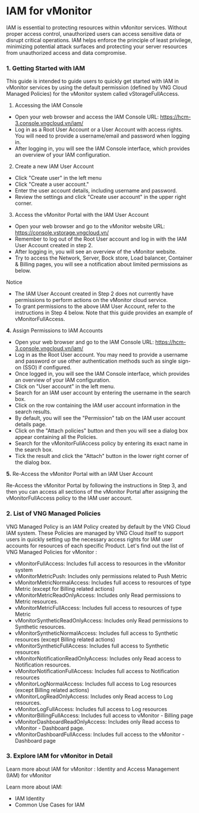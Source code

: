 # IAM for vMonitor

IAM is essential to protecting resources within vMonitor services. Without proper access control, unauthorized users can access sensitive data or disrupt critical operations. IAM helps enforce the principle of least privilege, minimizing potential attack surfaces and protecting your server resources from unauthorized access and data compromise.

### 1. Getting Started with IAM&#x20;

This guide is intended to guide users to quickly get started with IAM in vMonitor services by using the default permission (defined by VNG Cloud Managed Policies) for the vMonitor system called vStorageFullAccess.

1. Accessing the IAM Console&#x20;

* Open your web browser and access the IAM Console URL: https://hcm-3.console.vngcloud.vn/iam/
* Log in as a Root User Account or a User Account with access rights. You will need to provide a username/email and password when logging in.&#x20;
* After logging in, you will see the IAM Console interface, which provides an overview of your IAM configuration.

2. Create a new IAM User Account&#x20;

* Click "Create user" in the left menu
* Click "Create a user account."&#x20;
* Enter the user account details, including username and password.&#x20;
* Review the settings and click "Create user account" in the upper right corner.

3. Access the vMonitor Portal with the IAM User Account&#x20;

* Open your web browser and go to the vMonitor website URL: [https://console.vstorage.vngcloud.vn/ ](https://vmonitor.console.vngcloud.vn/)
* Remember to log out of the Root User account and log in with the IAM User Account created in step 2.&#x20;
* After logging in, you will see an overview of the vMonitor website.&#x20;
* Try to access the Network, Server, Bock store, Load balancer, Container & Billing pages, you will see a notification about limited permissions as below.

Notice

* The IAM User Account created in Step 2 does not currently have permissions to perform actions on the vMonitor cloud service.&#x20;
* To grant permissions to the above IAM User Account, refer to the instructions in Step 4 below. Note that this guide provides an example of vMonitorFullAccess.

**4.** Assign Permissions to IAM Accounts&#x20;

* Open your web browser and go to the IAM Console URL: https://hcm-3.console.vngcloud.vn/iam/
* Log in as the Root User account. You may need to provide a username and password or use other authentication methods such as single sign-on (SSO) if configured.&#x20;
* Once logged in, you will see the IAM Console interface, which provides an overview of your IAM configuration.&#x20;
* Click on "User account" in the left menu.
* Search for an IAM user account by entering the username in the search box.&#x20;
* Click on the row containing the IAM user account information in the search results.&#x20;
* By default, you will see the "Permission" tab on the IAM user account details page.&#x20;
* Click on the "Attach policies" button and then you will see a dialog box appear containing all the Policies.&#x20;
* Search for the vMonitorFullAccess policy by entering its exact name in the search box.&#x20;
* Tick the result and click the "Attach" button in the lower right corner of the dialog box.

**5.** Re-Access the vMonitor Portal with an IAM User Account&#x20;

Re-Access the vMonitor Portal by following the instructions in Step 3, and then you can access all sections of the vMonitor Portal after assigning the vMonitorFullAccess policy to the IAM user account.

### **2. List of VNG Managed Policies** <a href="#iamforvstorage-2.danhsachvngmanagedpolicies" id="iamforvstorage-2.danhsachvngmanagedpolicies"></a>

VNG Managed Policy is an IAM Policy created by default by the VNG Cloud IAM system. These Policies are managed by VNG Cloud itself to support users in quickly setting up the necessary access rights for IAM user accounts for resources of each specific Product. Let's find out the list of VNG Managed Policies for vMonitor :

* vMonitorFullAccess: Includes full access to resources in the vMonitor system&#x20;
* vMonitorMetricPush: Includes only permissions related to Push Metric&#x20;
* vMonitorMetricNormalAccess: Includes full access to resources of type Metric (except for Billing related actions)&#x20;
* vMonitorMetricReadOnlyAccess: Includes only Read permissions to Metric resources.&#x20;
* vMonitorMetricFullAccess: Includes full access to resources of type Metric&#x20;
* vMonitorSyntheticReadOnlyAccess: Includes only Read permissions to Synthetic resources.&#x20;
* vMonitorSyntheticNormalAccess: Includes full access to Synthetic resources (except Billing related actions)&#x20;
* vMonitorSyntheticFullAccess: Includes full access to Synthetic resources&#x20;
* vMonitorNotificationReadOnlyAccess: Includes only Read access to Notification resources.&#x20;
* vMonitorNotificationFullAccess: Includes full access to Notification resources&#x20;
* vMonitorLogNormalAccess: Includes full access to Log resources (except Billing related actions)&#x20;
* vMonitorLogReadOnlyAccess: Includes only Read access to Log resources.&#x20;
* vMonitorLogFullAccess: Includes full access to Log resources&#x20;
* vMonitorBillingFullAccess: Includes full access to vMonitor - Billing page&#x20;
* vMonitorDashboardReadOnlyAccess: Includes only Read access to vMonitor - Dashboard page.&#x20;
* vMonitorDashboardFullAccess: Includes full access to the vMonitor - Dashboard page

### **3.** Explore IAM for vMonitor in Detail  <a href="#iamforvserver-3.khamphachitietcachsudungiamchovserver" id="iamforvserver-3.khamphachitietcachsudungiamchovserver"></a>

Learn more about IAM for vMonitor : Identity and Access Management (IAM) for vMonitor&#x20;

Learn more about IAM:&#x20;

* IAM Identity&#x20;
* Common Use Cases for IAM
